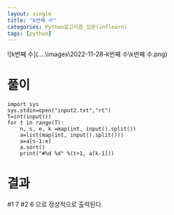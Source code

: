 ```yaml
---
layout: single
title: "k번째 수"
categories: Python알고리즘_입문(inflearn)
tags: [python]
---
```


![k번째 수](..\..\images\2022-11-28-k번째 수\k번째 수.png)


# 풀이

```
import sys
sys.stdin=open("input2.txt","rt")
T=int(input())
for t in range(T):
    n, s, e, k =map(int, input().split())
    a=list(map(int, input().split()))
    a=a[s-1:e]
    a.sort()
    print("#%d %d" %(t+1, a[k-1]))
```

# 결과
#1 7
#2 6
 으로 정상적으로 출력된다.
